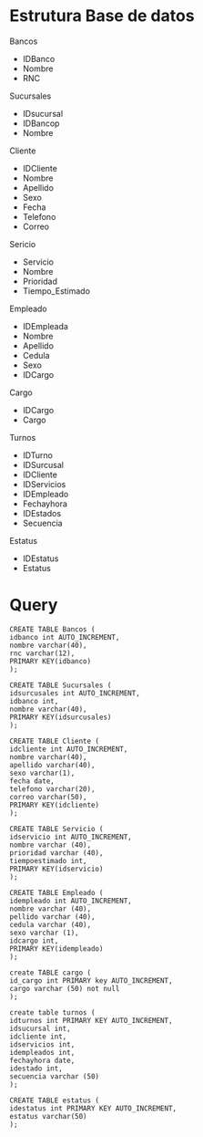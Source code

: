 # Estrutura Base de datos
Bancos
- IDBanco
- Nombre
- RNC

Sucursales
- IDsucursal
- IDBancop
- Nombre

Cliente
- IDCliente
- Nombre
- Apellido
- Sexo
- Fecha
- Telefono
- Correo

Sericio
- Servicio
- Nombre
- Prioridad
- Tiempo_Estimado

Empleado
- IDEmpleada
- Nombre
- Apellido
- Cedula
- Sexo
- IDCargo

Cargo
- IDCargo
- Cargo

Turnos
- IDTurno
- IDSurcusal
- IDCliente
- IDServicios
- IDEmpleado
- Fechayhora
- IDEstados
- Secuencia

Estatus
- IDEstatus
- Estatus

# Query
~~~
CREATE TABLE Bancos ( 
idbanco int AUTO_INCREMENT,
nombre varchar(40), 
rnc varchar(12), 
PRIMARY KEY(idbanco)
); 

CREATE TABLE Sucursales ( 
idsurcusales int AUTO_INCREMENT, 
idbanco int, 
nombre varchar(40), 
PRIMARY KEY(idsurcusales) 
);

CREATE TABLE Cliente ( 
idcliente int AUTO_INCREMENT,
nombre varchar(40), 
apellido varchar(40), 
sexo varchar(1), 
fecha date, 
telefono varchar(20), 
correo varchar(50), 
PRIMARY KEY(idcliente)
);

CREATE TABLE Servicio ( 
idservicio int AUTO_INCREMENT, 
nombre varchar (40), 
prioridad varchar (40), 
tiempoestimado int, 
PRIMARY KEY(idservicio) 
);

CREATE TABLE Empleado ( 
idempleado int AUTO_INCREMENT, 
nombre varchar (40), 
pellido varchar (40), 
cedula varchar (40), 
sexo varchar (1), 
idcargo int, 
PRIMARY KEY(idempleado) 
);

create TABLE cargo ( 
id_cargo int PRIMARY key AUTO_INCREMENT, 
cargo varchar (50) not null 
);

create table turnos ( 
idturnos int PRIMARY KEY AUTO_INCREMENT,
idsucursal int, 
idcliente int, 
idservicios int, 
idempleados int, 
fechayhora date, 
idestado int, 
secuencia varchar (50) 
);

CREATE TABLE estatus ( 
idestatus int PRIMARY KEY AUTO_INCREMENT,
estatus varchar(50) 
);
~~~
